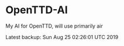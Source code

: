 # OpenTTD-AI
My AI for OpenTTD, will use primarily air

Latest backup: Sun Aug 25 02:26:01 UTC 2019
